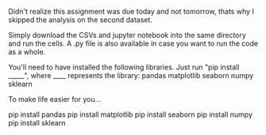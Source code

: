 Didn't realize this assignment was due today and not tomorrow, thats why I skipped the analysis on the second dataset. 

Simply download the CSVs and jupyter notebook into the same directory and run the cells. 
A .py file is also available in case you want to run the code as a whole. 

You'll need to have installed the following libraries. Just run "pip install _____", where ____ represents the library:
pandas
matplotlib
seaborn
numpy
sklearn

To make life easier for you...

pip install pandas
pip install matplotlib
pip install seaborn
pip install numpy
pip install sklearn

